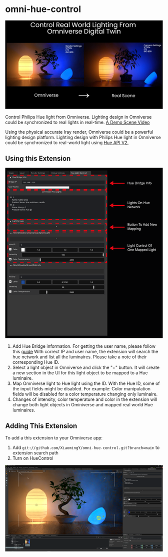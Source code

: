 # omni-hue-control

![](./HueControl/data/HueControl.PNG)

Control Philips Hue light from Omniverse. Lighting design in Omniverse could be synchronized to real lights in real-time. [A Demo Scene Video](https://drive.google.com/file/d/1BWQgWVu4T0rXupruMsbKTWwS7uA_RJek/view?usp=sharing)

Using the physical accurate Iray render, Omniverse could be a powerful lighting design platform. Lighting design with Philips Hue light in Omniverse could be synchronized to real-world light using [Hue API V2.](https://developers.meethue.com/develop/hue-api-v2/getting-started/)

## Using this Extension

![](./HueControl/data/HueControl_Interface.png)

1. Add Hue Bridge information. For getting the user name, please follow this [guide](https://developers.meethue.com/develop/hue-api-v2/getting-started/)
With correct IP and user name, the extension will search the hue network and list all the luminaires. Please take a note of their corresponding Hue ID.
2. Select a light object in Omniverse and click the "+" button. It will create a new section in the UI for this light object to be mapped to a Hue luminaire.
3. Map Omniverse light to Hue light using the ID. With the Hue ID, some of the input fields might be disabled. For example: Color manipulation fields will be disabled for a color temperature changing only luminaire.
4. Changes of intensity, color temperature and color in the extension will change both light objects in Ominiverse and mapped real world Hue luminaires. 

## Adding This Extension

To add a this extension to your Omniverse app:
1. Add `git://github.com/XiaomingY/omni-hue-control.git?branch=main` to extension search path
2. Turn on HueControl

![](./HueControl/data/HueControlScene.PNG)
